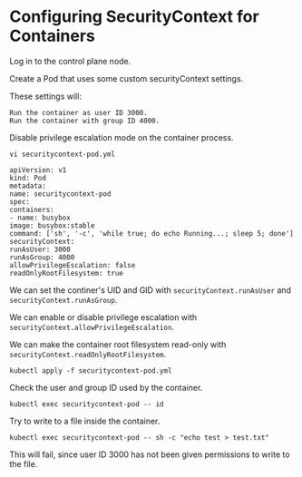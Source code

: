 # Configuring SecurityContext for Containers
Log in to the control plane node.

Create a Pod that uses some custom securityContext settings.

These settings will:
```shell
Run the container as user ID 3000.
Run the container with group ID 4000.
```
Disable privilege escalation mode on the container process.
```shell
vi securitycontext-pod.yml
```
```shell
apiVersion: v1
kind: Pod
metadata:
name: securitycontext-pod
spec:
containers:
- name: busybox
image: busybox:stable
command: ['sh', '-c', 'while true; do echo Running...; sleep 5; done']
securityContext:
runAsUser: 3000
runAsGroup: 4000
allowPrivilegeEscalation: false
readOnlyRootFilesystem: true
```
We can set the continer's UID and GID with `securityContext.runAsUser` and `securityContext.runAsGroup`.

We can enable or disable privilege escalation with `securityContext.allowPrivilegeEscalation`.

We can make the container root filesystem read-only with `securityContext.readOnlyRootFilesystem`.
```shell
kubectl apply -f securitycontext-pod.yml
```
Check the user and group ID used by the container.
```shell
kubectl exec securitycontext-pod -- id
```
Try to write to a file inside the container.
```shell
kubectl exec securitycontext-pod -- sh -c "echo test > test.txt"
```
This will fail, since user ID 3000 has not been given permissions to write to the file.
